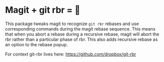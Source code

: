 # Magit + git rbr = 💖

This package tweaks magit to recognize `git rbr` rebases and use corresponding commands during the magit rebase sequence. This means that when you abort a rebase during a recursive rebase, magit will abort the rbr rather than a particular phase of rbr. This also adds recursive rebase as an option to the rebase popup.

For context git-rbr lives here: https://github.com/dropbox/git-rbr
